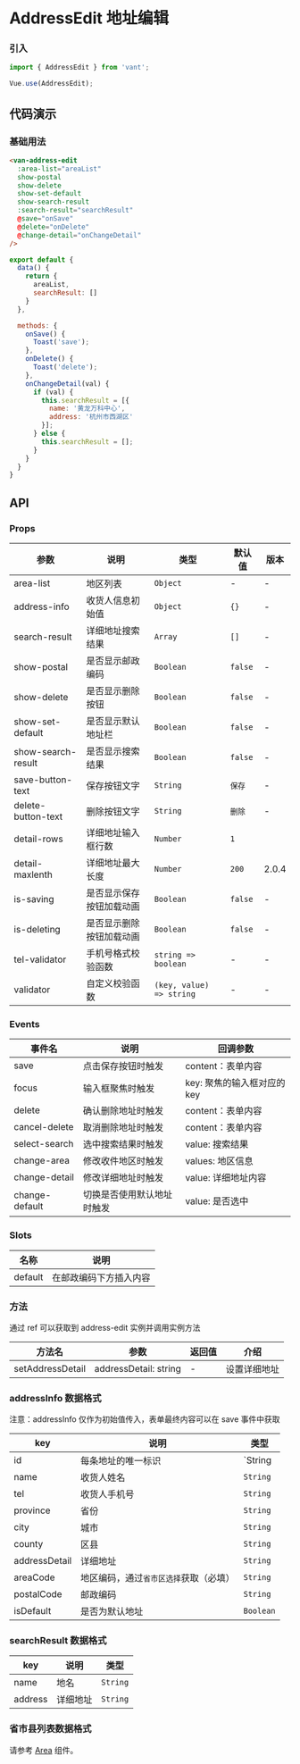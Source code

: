 # AddressEdit 地址编辑

### 引入
``` javascript
import { AddressEdit } from 'vant';

Vue.use(AddressEdit);
```

## 代码演示

### 基础用法

```html
<van-address-edit
  :area-list="areaList"
  show-postal
  show-delete
  show-set-default
  show-search-result
  :search-result="searchResult"
  @save="onSave"
  @delete="onDelete"
  @change-detail="onChangeDetail"
/>
```

```javascript
export default {
  data() {
    return {
      areaList,
      searchResult: []
    }
  },

  methods: {
    onSave() {
      Toast('save');
    },
    onDelete() {
      Toast('delete');
    },
    onChangeDetail(val) {
      if (val) {
        this.searchResult = [{
          name: '黄龙万科中心',
          address: '杭州市西湖区'
        }];
      } else {
        this.searchResult = [];
      }
    }
  }
}
```

## API

### Props

| 参数 | 说明 | 类型 | 默认值 | 版本 |
|------|------|------|------|------|
| area-list | 地区列表 | `Object` | - | - |
| address-info | 收货人信息初始值 | `Object` | `{}` | - |
| search-result | 详细地址搜索结果 | `Array` | `[]` | - |
| show-postal | 是否显示邮政编码 | `Boolean` | `false` | - |
| show-delete | 是否显示删除按钮 | `Boolean` | `false` | - |
| show-set-default | 是否显示默认地址栏 | `Boolean` | `false` | - |
| show-search-result | 是否显示搜索结果 | `Boolean` | `false` | - |
| save-button-text | 保存按钮文字 | `String` | `保存` | - |
| delete-button-text | 删除按钮文字 | `String` | `删除` | - |
| detail-rows | 详细地址输入框行数 | `Number` | `1` |
| detail-maxlenth | 详细地址最大长度 | `Number` | `200` | 2.0.4 |
| is-saving | 是否显示保存按钮加载动画 | `Boolean` | `false` | - |
| is-deleting | 是否显示删除按钮加载动画 | `Boolean` | `false` | - |
| tel-validator | 手机号格式校验函数 | `string => boolean` | - | - |
| validator | 自定义校验函数 | `(key, value) => string` | - | - |

### Events

| 事件名 | 说明 | 回调参数 |
|------|------|------|
| save | 点击保存按钮时触发 | content：表单内容 |
| focus | 输入框聚焦时触发 | key: 聚焦的输入框对应的 key |
| delete | 确认删除地址时触发 | content：表单内容 |
| cancel-delete | 取消删除地址时触发 | content：表单内容 |
| select-search | 选中搜索结果时触发 | value: 搜索结果 |
| change-area | 修改收件地区时触发 | values: 地区信息 |
| change-detail | 修改详细地址时触发 | value: 详细地址内容 |
| change-default | 切换是否使用默认地址时触发 | value: 是否选中 |

### Slots

| 名称 | 说明 |
|------|------|
| default | 在邮政编码下方插入内容 |

### 方法

通过 ref 可以获取到 address-edit 实例并调用实例方法

| 方法名 | 参数 | 返回值 | 介绍 |
|------|------|------|------|
| setAddressDetail | addressDetail: string | - | 设置详细地址 |

### addressInfo 数据格式

注意：addressInfo 仅作为初始值传入，表单最终内容可以在 save 事件中获取

| key | 说明 | 类型 |
|------|------|------|
| id | 每条地址的唯一标识 | `String | Number` |
| name | 收货人姓名 | `String` |
| tel | 收货人手机号 | `String` |
| province | 省份 | `String` |
| city | 城市 | `String` |
| county | 区县 | `String` |
| addressDetail | 详细地址 | `String` |
| areaCode | 地区编码，通过`省市区选择`获取（必填） | `String` |
| postalCode | 邮政编码 | `String` |
| isDefault | 是否为默认地址 | `Boolean` |

### searchResult 数据格式

| key | 说明 | 类型 |
|------|------|------|
| name | 地名 | `String` |
| address | 详细地址 | `String` |

### 省市县列表数据格式

请参考 [Area](#/zh-CN/area) 组件。
